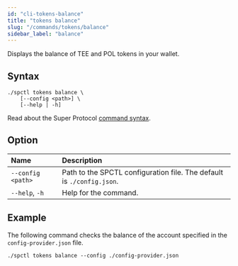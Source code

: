 ```yaml
---
id: "cli-tokens-balance"
title: "tokens balance"
slug: "/commands/tokens/balance"
sidebar_label: "balance"
---
```


Displays the balance of TEE and POL tokens in your wallet.

## Syntax

```
./spctl tokens balance \
    [--config <path>] \
    [--help | -h]
```

Read about the Super Protocol [command syntax](/cli/commands#command-syntax).

## Option

| **Name** | **Description** |
| :- | :- |
| `--config <path>` | Path to the SPCTL configuration file. The default is `./config.json`. |
| `--help`, `-h` | Help for the command. |

## Example

The following command checks the balance of the account specified in the `config-provider.json` file.

```
./spctl tokens balance --config ./config-provider.json
```